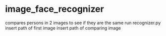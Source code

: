 # image_face_recognizer
compares persons in 2 images to see if they are the same
run recognizer.py 
insert path of first image
insert path of comparing image
